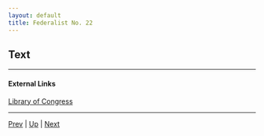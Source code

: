 ```yaml
---
layout: default
title: Federalist No. 22
---
```


## Text

---
#### External Links
[Library of Congress]()

---

[Prev](21.md) | [Up](README.md) | [Next](20.md)
